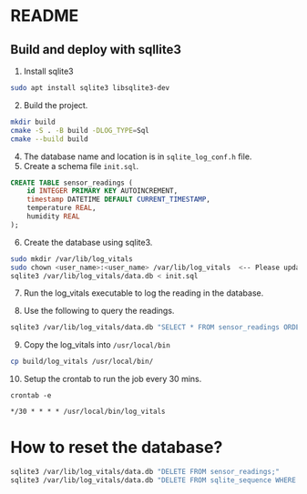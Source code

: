# README

## Build and deploy with sqllite3

1. Install sqlite3

```bash
sudo apt install sqlite3 libsqlite3-dev
```

2. Build the project.

```bash
mkdir build
cmake -S . -B build -DLOG_TYPE=Sql
cmake --build build
```

4. The database name and location is in `sqlite_log_conf.h` file.
5. Create a schema file `init.sql`.

```sql
CREATE TABLE sensor_readings (
    id INTEGER PRIMARY KEY AUTOINCREMENT,
    timestamp DATETIME DEFAULT CURRENT_TIMESTAMP,
    temperature REAL,
    humidity REAL
);
```

6. Create the database using sqlite3.

```bash
sudo mkdir /var/lib/log_vitals
sudo chown <user_name>:<user_name> /var/lib/log_vitals  <-- Please update user_name
sqlite3 /var/lib/log_vitals/data.db < init.sql
```

7. Run the log_vitals executable to log the reading in the database.

8. Use the following to query the readings.

```bash
sqlite3 /var/lib/log_vitals/data.db "SELECT * FROM sensor_readings ORDER BY timestamp DESC LIMIT 10;"
```

9. Copy the log_vitals into `/usr/local/bin`

```bash
cp build/log_vitals /usr/local/bin/
```

10. Setup the crontab to run the job every 30 mins.

```
crontab -e

*/30 * * * * /usr/local/bin/log_vitals
```

# How to reset the database?

```bash
sqlite3 /var/lib/log_vitals/data.db "DELETE FROM sensor_readings;"
sqlite3 /var/lib/log_vitals/data.db "DELETE FROM sqlite_sequence WHERE name='sensor_readings';"
```
